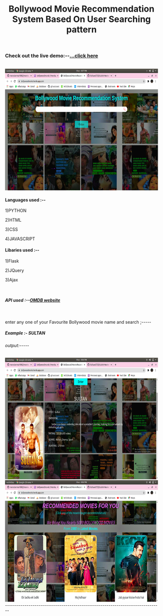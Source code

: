 <center><h1>Bollywood Movie Recommendation System Based On User Searching pattern</h1></center>

<br>
<h3>Check out the live demo:--<a href="https://bollywoodmovie.herokuapp.com/">...click here</a></h3>
<br>
<img src="images/image1.png" alt="openening image" height="400" width="900"  />
<br>
<h4>Languages used :--</h4>
<p>1)PYTHON</p>
<p>2)HTML</p>
<p>3)CSS</p>
<p>4)JAVASCRIPT</p>

<h4>Libaries used :--</h4>
<p>1)Flask</p>
<p>2)JQuery</p>
<p>3)Ajax</p>
<br>
<h5>API used :--<a href="http://www.omdbapi.com/">OMDB website</a></h5>
<br>
<p>enter any one of your Favourite Bollywood movie name and search ;-----</p>
<h5>Example :- SULTAN</h5>
<h6>output:-----</h6>
<img src="images/image2.png" alt="openening image" height="400" width="900"  />
<br>
<img src="images/image3.png" alt="openening image" height="400" width="900"  />
<br>
--------------------------------------------------------------------------------
